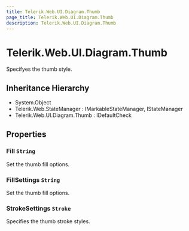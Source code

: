 ```yaml
---
title: Telerik.Web.UI.Diagram.Thumb
page_title: Telerik.Web.UI.Diagram.Thumb
description: Telerik.Web.UI.Diagram.Thumb
---
```


# Telerik.Web.UI.Diagram.Thumb

Specifyes the thumb style.

## Inheritance Hierarchy

* System.Object
* Telerik.Web.StateManager : IMarkableStateManager, IStateManager
* Telerik.Web.UI.Diagram.Thumb : IDefaultCheck

## Properties

###  Fill `String`

Set the thumb fill options.

###  FillSettings `String`

Set the thumb fill options.

###  StrokeSettings `Stroke`

Specifies the thumb stroke styles.

